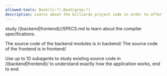 ```yaml
---
allowed-tools: Bash(ls:*),Bash(grep:*)
description: Learns about the billiards project code in order to offer intelligent debugging help.
---
```


study /(backend|frontend)/<module>/SPECS.md to learn about the compiler specifications.

The source code of the backend modules is in backend/<module>
The source code of the frontend is in frontend/<module>

Use up to 10 subagents to study existing source code in /(backend|frontend)/<module> to understand exactly how the application works, end to end.
